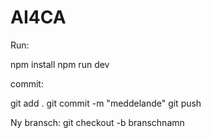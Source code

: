 # AI4CA

Run:

npm install
npm run dev

commit:

git add .
git commit -m "meddelande"
git push

Ny bransch:
git checkout -b branschnamn
